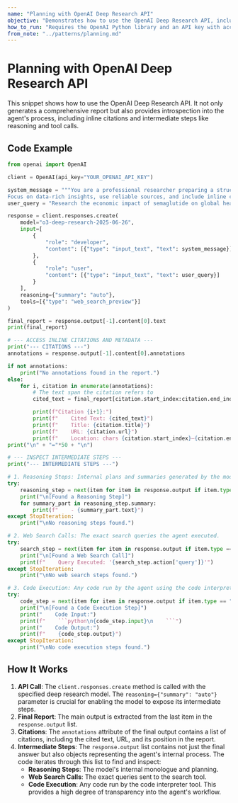 ```yaml
---
name: "Planning with OpenAI Deep Research API"
objective: "Demonstrates how to use the OpenAI Deep Research API, including how to access the final report, citations, and intermediate reasoning steps."
how_to_run: "Requires the OpenAI Python library and an API key with access to the deep research model. Run with `python your_script_name.py`."
from_note: "../patterns/planning.md"
---
```


# Planning with OpenAI Deep Research API

This snippet shows how to use the OpenAI Deep Research API. It not only generates a comprehensive report but also provides introspection into the agent's process, including inline citations and intermediate steps like reasoning and tool calls.

## Code Example

```python
from openai import OpenAI

client = OpenAI(api_key="YOUR_OPENAI_API_KEY")

system_message = """You are a professional researcher preparing a structured, data-driven report.
Focus on data-rich insights, use reliable sources, and include inline citations."""
user_query = "Research the economic impact of semaglutide on global healthcare systems."

response = client.responses.create(
    model="o3-deep-research-2025-06-26",
    input=[
        {
            "role": "developer",
            "content": [{"type": "input_text", "text": system_message}]
        },
        {
            "role": "user",
            "content": [{"type": "input_text", "text": user_query}]
        }
    ],
    reasoning={"summary": "auto"},
    tools=[{"type": "web_search_preview"}]
)

final_report = response.output[-1].content[0].text
print(final_report)

# --- ACCESS INLINE CITATIONS AND METADATA ---
print("--- CITATIONS ---")
annotations = response.output[-1].content[0].annotations

if not annotations:
    print("No annotations found in the report.")
else:
    for i, citation in enumerate(annotations):
        # The text span the citation refers to
        cited_text = final_report[citation.start_index:citation.end_index]

        print(f"Citation {i+1}:")
        print(f"    Cited Text: {cited_text}")
        print(f"    Title: {citation.title}")
        print(f"    URL: {citation.url}")
        print(f"    Location: chars {citation.start_index}–{citation.end_index}")
print("\n" + "="*50 + "\n")

# --- INSPECT INTERMEDIATE STEPS ---
print("--- INTERMEDIATE STEPS ---")

# 1. Reasoning Steps: Internal plans and summaries generated by the model.
try:
    reasoning_step = next(item for item in response.output if item.type == "reasoning")
    print("\n[Found a Reasoning Step]")
    for summary_part in reasoning_step.summary:
        print(f"    - {summary_part.text}")
except StopIteration:
    print("\nNo reasoning steps found.")

# 2. Web Search Calls: The exact search queries the agent executed.
try:
    search_step = next(item for item in response.output if item.type == "web_search_call")
    print("\n[Found a Web Search Call]")
    print(f"    Query Executed: '{search_step.action['query']}'")
except StopIteration:
    print("\nNo web search steps found.")

# 3. Code Execution: Any code run by the agent using the code interpreter.
try:
    code_step = next(item for item in response.output if item.type == "code_interpreter_call")
    print("\n[Found a Code Execution Step]")
    print("    Code Input:")
    print(f"    ```python\n{code_step.input}\n    ```")
    print("    Code Output:")
    print(f"    {code_step.output}")
except StopIteration:
    print("\nNo code execution steps found.")
```

## How It Works

1.  **API Call**: The `client.responses.create` method is called with the specified deep research model. The `reasoning={"summary": "auto"}` parameter is crucial for enabling the model to expose its intermediate steps.
2.  **Final Report**: The main output is extracted from the last item in the `response.output` list.
3.  **Citations**: The `annotations` attribute of the final output contains a list of citations, including the cited text, URL, and its position in the report.
4.  **Intermediate Steps**: The `response.output` list contains not just the final answer but also objects representing the agent's internal process. The code iterates through this list to find and inspect:
    *   **Reasoning Steps**: The model's internal monologue and planning.
    *   **Web Search Calls**: The exact queries sent to the search tool.
    *   **Code Execution**: Any code run by the code interpreter tool.
This provides a high degree of transparency into the agent's workflow.